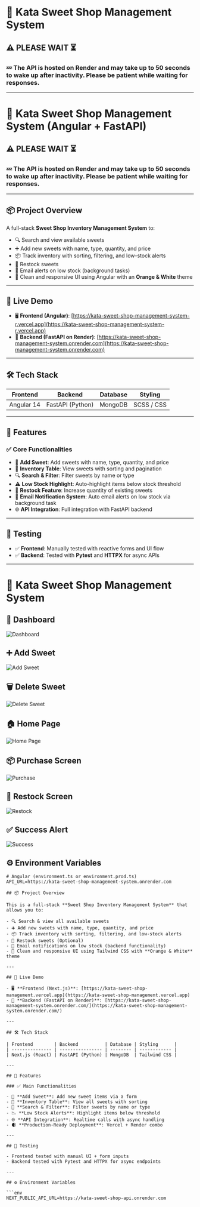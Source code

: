 # 🍬 Kata Sweet Shop Management System

## ⚠️ PLEASE WAIT ⏳
### 💤 The API is hosted on Render and may take up to **50 seconds** to wake up after inactivity. Please be patient while waiting for responses.

---
# 🍬 Kata Sweet Shop Management System (Angular + FastAPI)

## ⚠️ PLEASE WAIT ⏳
### 💤 The API is hosted on Render and may take up to **50 seconds** to wake up after inactivity. Please be patient while waiting for responses.

---

## 📦 Project Overview

A full-stack **Sweet Shop Inventory Management System** to:

- 🔍 Search and view available sweets
- ➕ Add new sweets with name, type, quantity, and price
- 📦 Track inventory with sorting, filtering, and low-stock alerts
- 🔁 Restock sweets
- 📩 Email alerts on low stock (background tasks)
- 🎨 Clean and responsive UI using Angular with an **Orange & White** theme

---

## 🚀 Live Demo

- 🖥️ **Frontend (Angular)**: [https://kata-sweet-shop-management-system-r.vercel.app](https://kata-sweet-shop-management-system-r.vercel.app)
- 🧠 **Backend (FastAPI on Render)**: [https://kata-sweet-shop-management-system.onrender.com](https://kata-sweet-shop-management-system.onrender.com)

---

## 🛠 Tech Stack

| Frontend   | Backend          | Database | Styling    |
| ---------- | ---------------- | -------- | ---------- |
| Angular 14 | FastAPI (Python) | MongoDB  | SCSS / CSS |

---

## 📁 Features

### ✅ Core Functionalities

- 🧁 **Add Sweet**: Add sweets with name, type, quantity, and price
- 📃 **Inventory Table**: View sweets with sorting and pagination
- 🔍 **Search & Filter**: Filter sweets by name or type
- ⚠️ **Low Stock Highlight**: Auto-highlight items below stock threshold
- 🔄 **Restock Feature**: Increase quantity of existing sweets
- 📩 **Email Notification System**: Auto email alerts on low stock via background task
- 🌐 **API Integration**: Full integration with FastAPI backend

---

## 🧪 Testing

- ✅ **Frontend**: Manually tested with reactive forms and UI flow
- ✅ **Backend**: Tested with **Pytest** and **HTTPX** for async APIs

---

# 🍬 Kata Sweet Shop Management System

## 🧁 Dashboard
![Dashboard](./assets/Dashboard.png)

## ➕ Add Sweet
![Add Sweet](./assets/addSweet.png)

## 🗑️ Delete Sweet
![Delete Sweet](./assets/Delete%20Sweet.png)

## 🏠 Home Page
![Home Page](./assets/HomePage.png)

## 📦 Purchase Screen
![Purchase](./assets/Purchase.png)

## 🔁 Restock Screen
![Restock](./assets/Restock.png)

## ✅ Success Alert
![Success](./assets/Success.png)


## ⚙️ Environment Variables

```env
# Angular (environment.ts or environment.prod.ts)
API_URL=https://kata-sweet-shop-management-system.onrender.com

## 📦 Project Overview

This is a full-stack **Sweet Shop Inventory Management System** that allows you to:

- 🔍 Search & view all available sweets
- ➕ Add new sweets with name, type, quantity, and price
- 📦 Track inventory with sorting, filtering, and low-stock alerts
- 🔁 Restock sweets (Optional)
- 📩 Email notifications on low stock (backend functionality)
- 🎨 Clean and responsive UI using Tailwind CSS with **Orange & White** theme

---

## 🚀 Live Demo

- 🖥️ **Frontend (Next.js)**: [https://kata-sweet-shop-management.vercel.app](https://kata-sweet-shop-management.vercel.app)
- 🧠 **Backend (FastAPI on Render)**: [https://kata-sweet-shop-management-system.onrender.com/](https://kata-sweet-shop-management-system.onrender.com/)

---

## 🛠 Tech Stack

| Frontend        | Backend          | Database | Styling      |
| --------------- | ---------------- | -------- | ------------ |
| Next.js (React) | FastAPI (Python) | MongoDB  | Tailwind CSS |

---

## 📁 Features

### ✅ Main Functionalities

- 🧁 **Add Sweet**: Add new sweet items via a form
- 📃 **Inventory Table**: View all sweets with sorting
- 🔎 **Search & Filter**: Filter sweets by name or type
- 📉 **Low Stock Alerts**: Highlight items below threshold
- 🌐 **API Integration**: Realtime calls with async handling
- 🌒 **Production-Ready Deployment**: Vercel + Render combo

---

## 🧪 Testing

- Frontend tested with manual UI + form inputs
- Backend tested with Pytest and HTTPX for async endpoints

---

## ⚙️ Environment Variables

```env
NEXT_PUBLIC_API_URL=https://kata-sweet-shop-api.onrender.com
